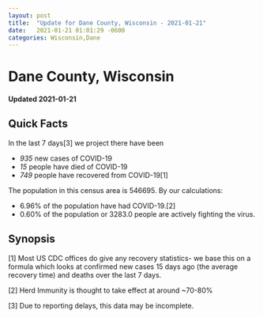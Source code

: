 ```yaml
---
layout: post
title:  "Update for Dane County, Wisconsin - 2021-01-21"
date:   2021-01-21 01:01:29 -0600
categories: Wisconsin,Dane
---
```


# Dane County, Wisconsin
#### Updated 2021-01-21

## Quick Facts

In the last 7 days[3] we project there have been
- *935* new cases of COVID-19
- *15* people have died of COVID-19
- *749* people have recovered from COVID-19[1]

The population in this census area is 546695. By our calculations:
- 6.96% of the population have had COVID-19.[2]
- 0.60% of the population or 3283.0 people are actively fighting the virus.

## Synopsis




[1] Most US CDC offices do give any recovery statistics- we base this on a formula which looks at confirmed new cases
15 days ago (the average recovery time) and deaths over the last 7 days.

[2] Herd Immunity is thought to take effect at around ~70-80%

[3] Due to reporting delays, this data may be incomplete.
 
    